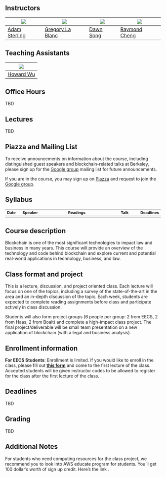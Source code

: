 ## Instructors

| ![](https://www.law.berkeley.edu/wp-content/uploads/2016/10/sterling_adam_210x270-210x270.jpg)  | ![](http://facultybio.haas.berkeley.edu/wp-content/uploads/lablanc2.JPG) | ![](https://people.eecs.berkeley.edu/~dawnsong/dawn-berkeley.jpg) | ![](https://raymondcheng.net/img/pic/me.jpg) | 
| --- | --- | --- | --- |
| [Adam Sterling](https://www.law.berkeley.edu/our-faculty/faculty-profiles/adam-sterling/) | [Gregory La Blanc](http://facultybio.haas.berkeley.edu/faculty-list/lablanc-gregory/) | [Dawn Song](https://people.eecs.berkeley.edu/~dawnsong/) | [Raymond Cheng](https://raymondcheng.net/about) |

## Teaching Assistants
| ![](https://media.licdn.com/mpr/mpr/shrinknp_400_400/AAEAAQAAAAAAAAjAAAAAJGUwMjU4ZmUyLWEwMjktNGIwNy04MjFkLWFkZDZhN2Y3MTc2Zg.jpg) |
| --- |
| [Howard Wu](https://github.com/howardwu) |

## Office Hours
TBD

## Lectures
TBD

## Piazza and Mailing List

To receive announcements on information about the course, including distinguished guest speakers and blockchain-related talks at Berkeley, please sign up for the [Google group](https://groups.google.com/forum/#!forum/berkeley-blockchain) mailing list for future announcements.

If you are in the course, you may sign up on [Piazza](piazza.com/berkeley/spring2018/cs294144) and request to join the [Google group](https://groups.google.com/forum/#!forum/cs294-144-s18).

## Syllabus
<table style="table-layout: fixed; font-size: 88%;">
  <thead>
    <tr>
      <th style="width: 5%;">Date</th>
      <th style="width: 17%;">Speaker</th>
      <th style="width: 50%;">Readings</th>
      <th style="width: 20%;">Talk</th>
      <th style="width: 8%;">Deadlines</th>
    </tr>
  </thead>
  <tbody>
    <tr>
      <td></td>
      <td></td>
      <td></td>
      <td></td>
      <td></td>
    </tr>
    
  </tbody>
</table>

## Course description
Blockchain is one of the most significant technologies to impact law and business in many years. This course will provide an overview of the technology and code behind blockchain and explore current and potential real-world applications in technology, business, and law. 

## Class format and project
This is a lecture, discussion, and project oriented class. Each lecture will focus on one of the topics, including a survey of the state-of-the-art in the area and an in-depth discussion of the topic. Each week, students are expected to complete reading assignments before class and participate actively in class discussion.

Students will also form project groups (6 people per group: 2 from EECS, 2 from Haas, 2 from Boalt) and complete a high-impact class project. The final project/deliverable will be small team presentation on a new application of blockchain (with a legal and business analysis). 

## Enrollment information
**For EECS Students**: Enrollment is limited. If you would like to enroll in the class, please fill out **[this form](https://docs.google.com/forms/d/e/1FAIpQLSdZwHGIEMQsFjZGxKEPclZEbaqfVMWQlalbGwJWm_Fb5_T_DQ/viewform?usp=sf_link)** and come to the first lecture of the class. Accepted students will be given instructor codes to be allowed to register for the class after the first lecture of the class.

## Deadlines
TBD

## Grading
TBD

## Additional Notes
For students who need computing resources for the class project, we recommend you to look into AWS educate program for students. You’ll get 100 dollar’s worth of sign up credit. Here’s the link .

